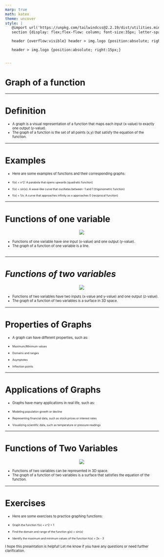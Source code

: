 ```yaml
---
marp: true
math: katex
theme: uncover
style: |
   @import url('https://unpkg.com/tailwindcss@2.2.19/dist/utilities.min.css');
   section {display: flex;flex-flow: column; font-size:35px; letter-spacing:1.4px;}

   header {overflow:visible} header > img.logo {position:absolute; right:15px;}

   header > img.logo {position:absolute; right:15px;}


---
```

<!-- backgroundImage: url('backgrounds/aaabstract (5).png') -->
<!-- _class: lead -->

 # Graph of a function

---
<style scoped>p,li {font-size:0.92em}</style>

 # Definition

- A graph is a visual representation of a function that maps each input (x-value) to exactly one output (y-value).
- The graph of a function is the set of all points (x,y) that satisfy the equation of the function.

---
<style scoped>p,li {font-size:0.84em}</style>

 # Examples

- Here are some examples of functions and their corresponding graphs:

+ f(x) = x^2: A parabola that opens upwards (quadratic function)

+ f(x) = sin(x): A wave-like curve that oscillates between -1 and 1 (trigonometric function)

+ f(x) = 1/x: A curve that approaches infinity as x approaches 0 (reciprocal function)

---
<style scoped>p,li {font-size:0.88em}</style>

 # **Functions of one variable**
<div style='flex:1 1 auto; min-height:0;' class="grid grid-cols-8 gap-4">
<div style='display:flex; flex-flow:column; min-height:0;' class="col-span-4">

<div style="display: flex; flex: 1 1 auto; flex-flow: row; min-height: 0"><div style="display: flex; flex: 1 1 auto; justify-content: center;min-height:0;min-width:0; margin-bottom:0.1em;;margin-right:0.15em">
<img style='object-fit: contain; max-height:100%; max-width:100%; background-color: rgba(0,0,0,0);' src='https://upload.wikimedia.org/wikipedia/commons/thumb/b/b7/Three-dimensional_graph.png/250px-Three-dimensional_graph.png'/>
</div>
</div>

</div>

<div style='display:flex; flex-flow:column; min-height:0;' class="col-span-4">

- Functions of one variable have one input (x-value) and one output (y-value).
- The graph of a function of one variable is a line.
</div>

</div>


---
<style scoped>p,li {font-size:0.88em}</style>

 # _Functions of two variables_
<div style="display: flex; flex: 1 1 auto; flex-flow: row; min-height: 0"><div style="display: flex; flex: 1 1 auto; justify-content: center;min-height:0;min-width:0; margin-bottom:0.1em;;margin-right:0.15em">
<img style='object-fit: contain; max-height:100%; max-width:100%; background-color: rgba(0,0,0,0);' src='https://upload.wikimedia.org/wikipedia/commons/thumb/1/14/F%28x%2Cy%29%3D%E2%88%92%28%28cosx%29%5E2_%2B_%28cosy%29%5E2%29%5E2.PNG/250px-F%28x%2Cy%29%3D%E2%88%92%28%28cosx%29%5E2_%2B_%28cosy%29%5E2%29%5E2.PNG'/>
</div>
</div>

- Functions of two variables have two inputs (x-value and y-value) and one output (z-value).
- The graph of a function of two variables is a surface in 3D space.

---
<style scoped>p,li {font-size:0.80em}</style>

 # Properties of Graphs

- A graph can have different properties, such as:

+ Maximum/Minimum values

+ Domains and ranges

+ Asymptotes

+ Inflection points

---
<style scoped>p,li {font-size:0.84em}</style>

 # Applications of Graphs
- Graphs have many applications in real life, such as:

+ Modeling population growth or decline

+ Representing financial data, such as stock prices or interest rates

+ Visualizing scientific data, such as temperature or pressure readings


---
<style scoped>p,li {font-size:0.88em}</style>

 # Functions of Two Variables
<div style="display: flex; flex: 1 1 auto; flex-flow: row; min-height: 0"><div style="display: flex; flex: 1 1 auto; justify-content: center;min-height:0;min-width:0; margin-bottom:0.1em;;margin-right:0.15em">
<img style='object-fit: contain; max-height:100%; max-width:100%; background-color: rgba(0,0,0,0);' src='https://upload.wikimedia.org/wikipedia/commons/thumb/1/14/F%28x%2Cy%29%3D%E2%88%92%28%28cosx%29%5E2_%2B_%28cosy%29%5E2%29%5E2.PNG/250px-F%28x%2Cy%29%3D%E2%88%92%28%28cosx%29%5E2_%2B_%28cosy%29%5E2%29%5E2.PNG'/>
</div>
</div>

- Functions of two variables can be represented in 3D space.
- The graph of a function of two variables is a surface that satisfies the equation of the function.

---
<style scoped>p,li {font-size:0.80em}</style>

 # Exercises
- Here are some exercises to practice graphing functions:

+ Graph the function f(x) = x^2 + 1

+ Find the domain and range of the function g(x) = sin(x)

+ Identify the maximum and minimum values of the function h(x) = 2x - 3

I hope this presentation is helpful! Let me know if you have any questions or need further clarification.
